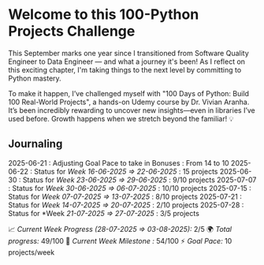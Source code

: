 # Welcome to this 100-Python Projects Challenge

This September marks one year since I transitioned from Software Quality Engineer to Data Engineer — and what a journey it's been! As I reflect on this exciting chapter, I'm taking things to the next level by committing to Python mastery.

To make it happen, I’ve challenged myself with "100 Days of Python: Build 100 Real-World Projects", a hands-on Udemy course by Dr. Vivian Aranha. It’s been incredibly rewarding to uncover new insights—even in libraries I’ve used before. Growth happens when we stretch beyond the familiar! 💡

## Journaling
2025-06-21 : Adjusting Goal Pace to take in Bonuses : From 14 to 10
2025-06-22 : Status for *Week 16-06-2025 => 22-06-2025* : 15 projects
2025-06-30 : Status for *Week 23-06-2025 => 29-06-2025* : 9/10 projects
2025-07-07 : Status for *Week 30-06-2025 => 06-07-2025* : 10/10 projects
2025-07-15 : Status for *Week 07-07-2025 => 13-07-2025* : 8/10 projects
2025-07-21 : Status for *Week 14-07-2025 => 20-07-2025* : 2/10 projects
2025-07-28 : Status for *Week *21-07-2025 => 27-07-2025* : 3/5 projects


📈 *Current Week Progress (28-07-2025 => 03-08-2025):* 2/5
🌍 *Total progress:* 49/100
🎯 *Current Week Milestone :* 54/100
⚡ *Goal Pace:* 10 projects/week